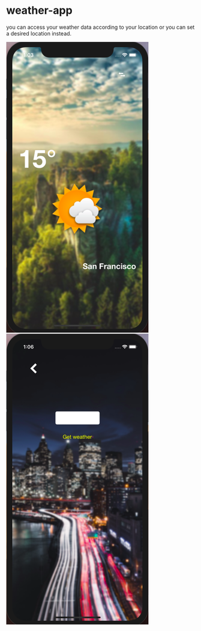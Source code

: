 # weather-app
you can access your weather data according to your location or you can set a desired location instead.

<img src="Screen Shot 2019-04-24 at 1.03.23 PM.png">
<img src="Screen Shot 2019-04-24 at 1.06.23 PM.png">

